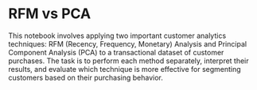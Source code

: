 # RFM vs PCA

This notebook involves applying two important customer analytics techniques: RFM (Recency, Frequency, Monetary) Analysis and Principal Component Analysis (PCA) to a transactional dataset of customer purchases. The task is to perform each method separately, interpret their results, and evaluate which technique is more effective for segmenting customers based on their purchasing behavior.
